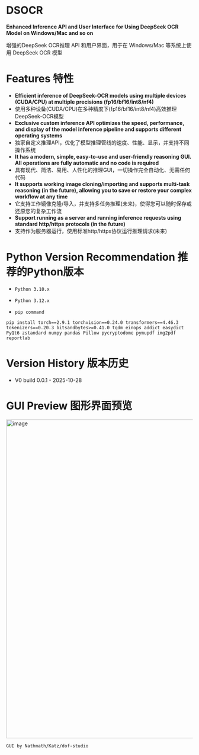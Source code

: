 # DSOCR
**Enhanced Inference API and User Interface for Using DeepSeek OCR Model on Windows/Mac and so on** 

增强的DeepSeek OCR推理 API 和用户界面，用于在 Windows/Mac 等系统上使用 DeepSeek OCR 模型



# Features 特性

* **Efficient inference of DeepSeek-OCR models using multiple devices (CUDA/CPU) at multiple precisions (fp16/bf16/int8/nf4)**
* 使用多种设备(CUDA/CPU)在多种精度下(fp16/bf16/int8/nf4)高效推理DeepSeek-OCR模型
* **Exclusive custom inference API optimizes the speed, performance, and display of the model inference pipeline and supports different operating systems**
* 独家自定义推理API，优化了模型推理管线的速度、性能、显示，并支持不同操作系统
* **It has a modern, simple, easy-to-use and user-friendly reasoning GUI. All operations are fully automatic and no code is required**
* 具有现代、简洁、易用、人性化的推理GUI，一切操作完全自动化、无需任何代码
* **It supports working image cloning/importing and supports multi-task reasoning (in the future), allowing you to save or restore your complex workflow at any time**
* 它支持工作镜像克隆/导入，并支持多任务推理(未来)，使得您可以随时保存或还原您的复杂工作流
* **Support running as a server and running inference requests using standard http/https protocols (in the future)**
* 支持作为服务器运行，使用标准http/https协议运行推理请求(未来)


# Python Version Recommendation 推荐的Python版本

* `Python 3.10.x`
* `Python 3.12.x`

* `pip command`
```
pip install torch==2.9.1 torchvision==0.24.0 transformers==4.46.3 tokenizers==0.20.3 bitsandbytes>=0.41.0 tqdm einops addict easydict PyQt6 zstandard numpy pandas Pillow pycryptodome pymupdf img2pdf reportlab
```


# Version History 版本历史

* V0 build 0.0.1 - 2025-10-28


# GUI Preview 图形界面预览

<img width="1476" height="861" alt="image" src="https://github.com/user-attachments/assets/8a2e1ad7-3658-4e5e-980c-35078791654f" />


`GUI by Nathmath/Katz/dof-studio`
